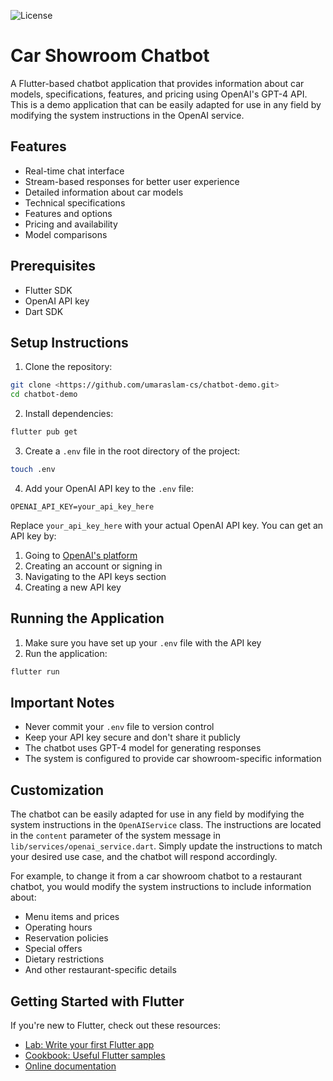 ![License](https://img.shields.io/badge/License-MIT-green)

# Car Showroom Chatbot

A Flutter-based chatbot application that provides information about car models, specifications, features, and pricing using OpenAI's GPT-4 API. This is a demo application that can be easily adapted for use in any field by modifying the system instructions in the OpenAI service.

## Features

- Real-time chat interface
- Stream-based responses for better user experience
- Detailed information about car models
- Technical specifications
- Features and options
- Pricing and availability
- Model comparisons

## Prerequisites

- Flutter SDK
- OpenAI API key
- Dart SDK

## Setup Instructions

1. Clone the repository:
```bash
git clone <https://github.com/umaraslam-cs/chatbot-demo.git>
cd chatbot-demo
```

2. Install dependencies:
```bash
flutter pub get
```

3. Create a `.env` file in the root directory of the project:
```bash
touch .env
```

4. Add your OpenAI API key to the `.env` file:
```
OPENAI_API_KEY=your_api_key_here
```

Replace `your_api_key_here` with your actual OpenAI API key. You can get an API key by:
1. Going to [OpenAI's platform](https://platform.openai.com)
2. Creating an account or signing in
3. Navigating to the API keys section
4. Creating a new API key

## Running the Application

1. Make sure you have set up your `.env` file with the API key
2. Run the application:
```bash
flutter run
```

## Important Notes

- Never commit your `.env` file to version control
- Keep your API key secure and don't share it publicly
- The chatbot uses GPT-4 model for generating responses
- The system is configured to provide car showroom-specific information

## Customization

The chatbot can be easily adapted for use in any field by modifying the system instructions in the `OpenAIService` class. The instructions are located in the `content` parameter of the system message in `lib/services/openai_service.dart`. Simply update the instructions to match your desired use case, and the chatbot will respond accordingly.

For example, to change it from a car showroom chatbot to a restaurant chatbot, you would modify the system instructions to include information about:
- Menu items and prices
- Operating hours
- Reservation policies
- Special offers
- Dietary restrictions
- And other restaurant-specific details

## Getting Started with Flutter

If you're new to Flutter, check out these resources:

- [Lab: Write your first Flutter app](https://docs.flutter.dev/get-started/codelab)
- [Cookbook: Useful Flutter samples](https://docs.flutter.dev/cookbook)
- [Online documentation](https://docs.flutter.dev/)
